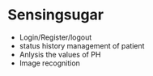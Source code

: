 Sensingsugar
==============
* Login/Register/logout
* status history management of patient
* Anlysis the values of PH
* Image recognition
